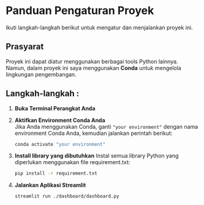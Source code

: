 # Panduan Pengaturan Proyek

Ikuti langkah-langkah berikut untuk mengatur dan menjalankan proyek ini.

## Prasyarat
Proyek ini dapat diatur menggunakan berbagai tools Python lainnya. Namun, dalam proyek ini saya menggunakan **Conda** untuk mengelola lingkungan pengembangan.

## Langkah-langkah :

1. **Buka Terminal Perangkat Anda**

2. **Aktifkan Environment Conda Anda**  
   Jika Anda menggunakan Conda, ganti `"your environment"` dengan nama environment Conda Anda, kemudian jalankan perintah berikut:  
   ```bash
   conda activate "your environment"
3. **Install library yang dibutuhkan**
   Instal semua library Python yang diperlukan menggunakan file requirement.txt:
   ```bash
   pip install -r requirement.txt
4. **Jalankan Aplikasi Streamlit**
   ```bash
   streamlit run ./dashboard/dashboard.py

   
